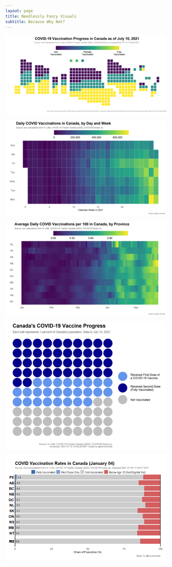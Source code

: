 ```yaml
---
layout: page
title: Needlessly Fancy Visuals
subtitle: Because Why Not?
---
```


![](Plots/MapSquares2.png)

![](Plots/plot_calendar.png)

![](Plots/plot_calendar_vaccine.png)

![](Plots/plot_balls.png)

![](Plots/AnimatedBar.gif)
